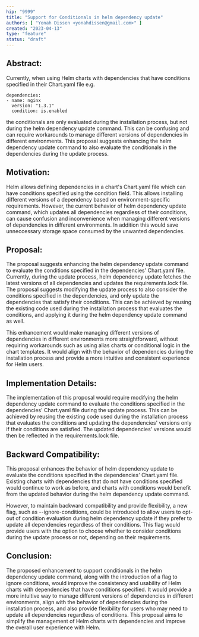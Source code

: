 ```yaml
---
hip: "9999"
title: "Support for Conditionals in helm dependency update"
authors: [ "Yonah Dissen <yonahdissen@gmail.com>" ]
created: "2023-04-13"
type: "feature"
status: "draft"
---
```


## Abstract:

Currently, when using Helm charts with dependencies that have conditions specified in their Chart.yaml file e.g.
```
dependencies:
- name: nginx
  version: "1.3.1"
  condition: is.enabled
```  
the conditionals are only evaluated during the installation process, 
but not during the helm dependency update command. This can be confusing and can require workarounds to manage different versions of dependencies in different environments. 
This proposal suggests enhancing the helm dependency update command to also evaluate the conditionals in the dependencies during the update process.

## Motivation:

Helm allows defining dependencies in a chart's Chart.yaml file which can have conditions specified using the condition field. This allows installing different versions of a dependency based on environment-specific requirements. 
However, the current behavior of helm dependency update command, which updates all dependencies regardless of their conditions, 
can cause confusion and inconvenience when managing different versions of dependencies in different environments. 
In addition this would save unneccessary storage space consumed by the unwanted dependencies.

## Proposal:

The proposal suggests enhancing the helm dependency update command to evaluate the conditions specified in the dependencies' Chart.yaml file. 
Currently, during the update process, helm dependency update fetches the latest versions of all dependencies and updates the requirements.lock file. 
The proposal suggests modifying the update process to also consider the conditions specified in the dependencies, and only update the dependencies that satisfy their conditions. 
This can be achieved by reusing the existing code used during the installation process that evaluates the conditions, and applying it during the helm dependency update command as well.

This enhancement would make managing different versions of dependencies in different environments more straightforward, without requiring workarounds such as using alias charts or conditional logic in the chart templates. 
It would align with the behavior of dependencies during the installation process and provide a more intuitive and consistent experience for Helm users.

## Implementation Details:

The implementation of this proposal would require modifying the helm dependency update command to evaluate the conditions specified in the dependencies' Chart.yaml file during the update process. 
This can be achieved by reusing the existing code used during the installation process that evaluates the conditions and updating the dependencies' versions only if their conditions are satisfied. 
The updated dependencies' versions would then be reflected in the requirements.lock file.

## Backward Compatibility:

This proposal enhances the behavior of helm dependency update to evaluate the conditions specified in the dependencies' Chart.yaml file. 
Existing charts with dependencies that do not have conditions specified would continue to work as before, and charts with conditions would benefit from the updated behavior during the helm dependency update command. 

However, to maintain backward compatibility and provide flexibility, a new flag, such as --ignore-conditions, could be introduced to allow users to opt-out of condition evaluation during helm dependency update if they prefer to update all dependencies regardless of their conditions. 
This flag would provide users with the option to choose whether to consider conditions during the update process or not, depending on their requirements.

## Conclusion:

The proposed enhancement to support conditionals in the helm dependency update command, along with the introduction of a flag to ignore conditions, would improve the consistency and usability of Helm charts with dependencies that have conditions specified. 
It would provide a more intuitive way to manage different versions of dependencies in different environments, align with the behavior of dependencies during the installation process, and also provide flexibility for users who may need to update all dependencies regardless of conditions. 
This proposal aims to simplify the management of Helm charts with dependencies and improve the overall user experience with Helm.







